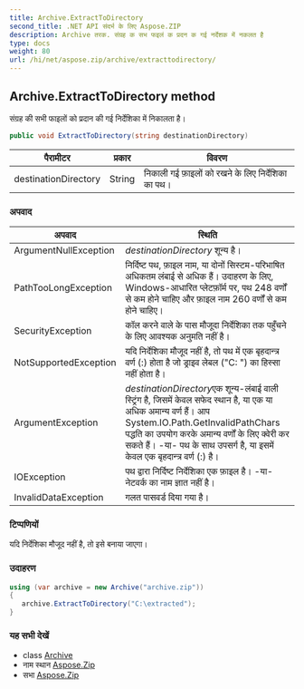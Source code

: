 ```yaml
---
title: Archive.ExtractToDirectory
second_title: .NET API संदर्भ के लिए Aspose.ZIP
description: Archive तरक. संग्रह क सभ फइलं क प्रदन क गई नर्देशक में नकलत है
type: docs
weight: 80
url: /hi/net/aspose.zip/archive/extracttodirectory/
---
```

## Archive.ExtractToDirectory method

संग्रह की सभी फाइलों को प्रदान की गई निर्देशिका में निकालता है।

```csharp
public void ExtractToDirectory(string destinationDirectory)
```

| पैरामीटर | प्रकार | विवरण |
| --- | --- | --- |
| destinationDirectory | String | निकाली गई फ़ाइलों को रखने के लिए निर्देशिका का पथ। |

### अपवाद

| अपवाद | स्थिति |
| --- | --- |
| ArgumentNullException | *destinationDirectory* शून्य है। |
| PathTooLongException | निर्दिष्ट पथ, फ़ाइल नाम, या दोनों सिस्टम-परिभाषित अधिकतम लंबाई से अधिक हैं। उदाहरण के लिए, Windows-आधारित प्लेटफ़ॉर्म पर, पथ 248 वर्णों से कम होने चाहिए और फ़ाइल नाम 260 वर्णों से कम होने चाहिए। |
| SecurityException | कॉल करने वाले के पास मौजूदा निर्देशिका तक पहुँचने के लिए आवश्यक अनुमति नहीं है। |
| NotSupportedException | यदि निर्देशिका मौजूद नहीं है, तो पथ में एक बृहदान्त्र वर्ण (:) होता है जो ड्राइव लेबल ("C: \") का हिस्सा नहीं होता है। |
| ArgumentException | *destinationDirectory*एक शून्य-लंबाई वाली स्ट्रिंग है, जिसमें केवल सफेद स्थान है, या एक या अधिक अमान्य वर्ण हैं। आप System.IO.Path.GetInvalidPathChars पद्धति का उपयोग करके अमान्य वर्णों के लिए क्वेरी कर सकते हैं। -या- पथ के साथ उपसर्ग है, या इसमें केवल एक बृहदान्त्र वर्ण (:) है। |
| IOException | पथ द्वारा निर्दिष्ट निर्देशिका एक फ़ाइल है। -या- नेटवर्क का नाम ज्ञात नहीं है। |
| InvalidDataException | गलत पासवर्ड दिया गया है। |

### टिप्पणियों

यदि निर्देशिका मौजूद नहीं है, तो इसे बनाया जाएगा।

### उदाहरण

```csharp
using (var archive = new Archive("archive.zip")) 
{ 
   archive.ExtractToDirectory("C:\extracted");
}
```

### यह सभी देखें

* class [Archive](../)
* नाम स्थान [Aspose.Zip](../../archive/)
* सभा [Aspose.Zip](../../../)


